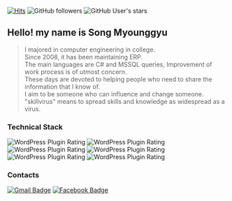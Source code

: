 <!--
### Hi there 👋
**skillvirus/skillvirus** is a ✨ _special_ ✨ repository because its `README.md` (this file) appears on your GitHub profile.

Here are some ideas to get you started:

- 🔭 I’m currently working on ...
- 🌱 I’m currently learning ...
- 👯 I’m looking to collaborate on ...
- 🤔 I’m looking for help with ...
- 💬 Ask me about ...
- 📫 How to reach me: ...
- 😄 Pronouns: ...
- ⚡ Fun fact: ...
-->
[![Hits](https://hits.seeyoufarm.com/api/count/incr/badge.svg?url=https%3A%2F%2Fgithub.com%2Fskillvirus&count_bg=%2379C83D&title_bg=%23555555&icon=&icon_color=%23E7E7E7&title=hits&edge_flat=true)](https://hits.seeyoufarm.com) ![GitHub followers](https://img.shields.io/github/followers/skillvirus?style=flat-square) ![GitHub User's stars](https://img.shields.io/github/stars/skillvirus?color=yellow&style=flat-square)

## Hello! my name is Song Myounggyu

> I majored in computer engineering in college.   
> Since 2008, it has been maintaining ERP.   
> The main languages are C# and MSSQL queries, Improvement of work process is of utmost concern.   
> These days are devoted to helping people who need to share the information that I know of.   
> I aim to be someone who can influence and change someone.   
> "skillvirus" means to spread skills and knowledge as widespread as a virus.   

### Technical Stack
![WordPress Plugin Rating](https://img.shields.io/badge/C%23-★★★★☆-green?style=flat-square) ![WordPress Plugin Rating](https://img.shields.io/badge/SQL-★★★★☆-blue?style=flat-square) ![WordPress Plugin Rating](https://img.shields.io/badge/JAVA-★★★★☆-yellow?style=flat-square) ![WordPress Plugin Rating](https://img.shields.io/badge/Python-★★★☆☆-orange?style=flat-square) ![WordPress Plugin Rating](https://img.shields.io/badge/HTML-★★★★☆-9cf?style=flat-square) ![WordPress Plugin Rating](https://img.shields.io/badge/JavaScript-★★★☆☆-blueviolet?style=flat-square)    

### Contacts
[![Gmail Badge](https://img.shields.io/badge/Gmail-d14836?style=flat-square&logo=Gmail&logoColor=white&link=mailto:skillvirus00@gmail.com)](mailto:skillvirus00@gmail.com) [![Facebook Badge](https://img.shields.io/badge/facebook-1877f2?style=flat-square&logo=facebook&logoColor=white&link=https://www.facebook.com/myeonggyu.song)](https://www.facebook.com/myeonggyu.song)
  
